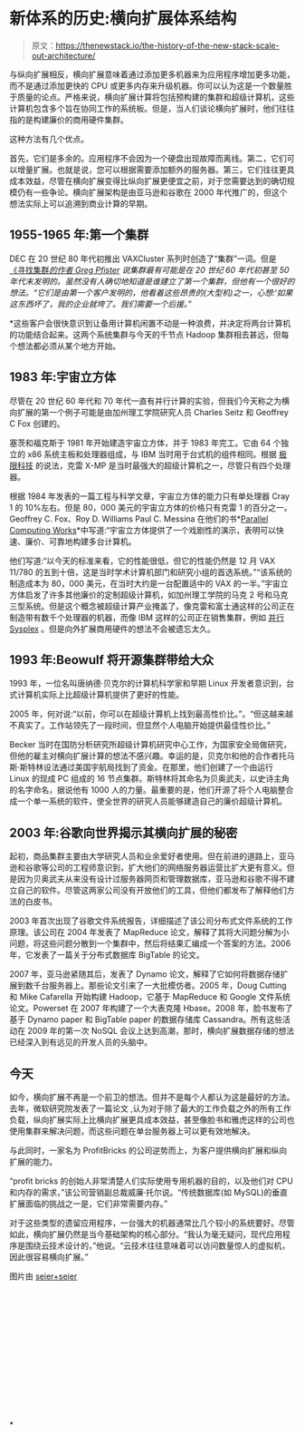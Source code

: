 # 新体系的历史:横向扩展体系结构

> 原文：<https://thenewstack.io/the-history-of-the-new-stack-scale-out-architecture/>

与纵向扩展相反，横向扩展意味着通过添加更多机器来为应用程序增加更多功能，而不是通过添加更快的 CPU 或更多内存来升级机器。你可以认为这是一个数量胜于质量的论点。严格来说，横向扩展计算将包括预构建的集群和超级计算机，这些计算机包含多个旨在协同工作的系统板。但是，当人们谈论横向扩展时，他们往往指的是构建廉价的商用硬件集群。

这种方法有几个优点。

首先，它们是多余的。应用程序不会因为一个硬盘出现故障而离线。第二，它们可以增量扩展。也就是说，您可以根据需要添加额外的服务器。第三，它们往往更具成本效益，尽管在横向扩展变得比纵向扩展更便宜之前，对于您需要达到的确切规模仍有一些争论。横向扩展架构是由亚马逊和谷歌在 2000 年代推广的，但这个想法实际上可以追溯到商业计算的早期。

## 1955-1965 年:第一个集群

DEC 在 20 世纪 80 年代初推出 VAXCluster 系列时创造了“集群”一词。但是 [《寻找集群*的作者 Greg Pfister*](https://perilsofparallel.blogspot.com/) *说集群最有可能是在 20 世纪 60 年代初甚至 50 年代末发明的。虽然没有人确切地知道是谁建立了第一个集群，但他有一个很好的想法。“它们是由第一个客户发明的，他看着这些昂贵的(大型机)之一，心想:‘如果这东西坏了，我的企业就垮了。我们需要一个后援。”*

 *这些客户会很快意识到让备用计算机闲置不动是一种浪费，并决定将两台计算机的功能结合起来。这两个系统集群与今天的千节点 Hadoop 集群相去甚远，但每个想法都必须从某个地方开始。

## 1983 年:宇宙立方体

尽管在 20 世纪 60 年代和 70 年代一直有并行计算的实验，但我们今天称之为横向扩展的第一个例子可能是由加州理工学院研究人员 Charles Seitz 和 Geoffrey C Fox 创建的。

塞茨和福克斯于 1981 年开始建造宇宙立方体，并于 1983 年完工。它由 64 个独立的 x86 系统主板和处理器组成，与 IBM 当时用于台式机的组件相同。根据 [极限科技](http://www.extremetech.com/extreme/125271-the-history-of-supercomputers/3) 的说法，克雷 X-MP 是当时最强大的超级计算机之一，尽管只有四个处理器。

根据 1984 年发表的一篇工程与科学文章，宇宙立方体的能力只有单处理器 Cray 1 的 10%左右。但是 80，000 美元的宇宙立方体的价格只有克雷 1 的百分之一。Geoffrey C. Fox、Roy D. Williams Paul C. Messina 在他们的书*[Parallel Computing Works](http://www.netlib.org/utk/lsi/pcwLSI/text/node13.html)*中写道:“宇宙立方体提供了一个戏剧性的演示，表明可以快速、廉价、可靠地构建多台计算机。

他们写道:“以今天的标准来看，它的性能很低，但它的性能仍然是 12 月 VAX 11/780 的五到十倍，这是当时学术计算机部门和研究小组的首选系统。”“该系统的制造成本为 80，000 美元，在当时大约是一台配置适中的 VAX 的一半。”宇宙立方体启发了许多其他廉价的定制超级计算机，如加州理工学院的马克 2 号和马克三型系统。但是这个概念被超级计算产业掩盖了。像克雷和富士通这样的公司正在制造带有数千个处理器的机器，而像 IBM 这样的公司正在销售集群，例如 [并行 Sysplex](https://en.wikipedia.org/wiki/IBM_Parallel_Sysplex) 。但是向外扩展商用硬件的想法不会被遗忘太久。

## 1993 年:Beowulf 将开源集群带给大众

1993 年，一位名叫唐纳德·贝克尔的计算机科学家和早期 Linux 开发者意识到，台式计算机实际上比超级计算机提供了更好的性能。

2005 年，何对说:“以前，你可以在超级计算机上找到最高性价比。”。“但这越来越不真实了。工作站领先了一段时间，但显然个人电脑开始提供最佳性价比。”

Becker 当时在国防分析研究所超级计算机研究中心工作，为国家安全局做研究，但他的雇主对横向扩展计算的想法不感兴趣。幸运的是，贝克尔和他的合作者托马斯·斯特林设法通过美国宇航局找到了资金。在那里，他们创建了一个由运行 Linux 的现成 PC 组成的 16 节点集群。斯特林将其命名为贝奥武夫，以史诗主角的名字命名，据说他有 1000 人的力量。最重要的是，他们开源了将个人电脑整合成一个单一系统的软件，使全世界的研究人员能够建造自己的廉价超级计算机。

## 2003 年:谷歌向世界揭示其横向扩展的秘密

起初，商品集群主要由大学研究人员和业余爱好者使用。但在前进的道路上，亚马逊和谷歌等公司的工程师意识到，扩大他们的网络服务器运营比扩大更有意义。但是因为贝奥武夫从来没有设计过服务器网页和管理数据库，亚马逊和谷歌不得不建立自己的软件。尽管这两家公司没有开放他们的工具，但他们都发布了解释他们方法的白皮书。

2003 年首次出现了谷歌文件系统报告，详细描述了该公司分布式文件系统的工作原理。该公司在 2004 年发表了 MapReduce 论文，解释了其将大问题分解为小问题，将这些问题分散到一个集群中，然后将结果汇编成一个答案的方法。2006 年，它发表了一篇关于分布式数据库 BigTable 的论文。

2007 年，亚马逊紧随其后，发表了 Dynamo 论文，解释了它如何将数据存储扩展到数千台服务器上。那些论文引来了一大批模仿者。2005 年，Doug Cutting 和 Mike Cafarella 开始构建 Hadoop，它基于 MapReduce 和 Google 文件系统论文。Powerset 在 2007 年构建了一个大表克隆 Hbase。2008 年，脸书发布了基于 Dynamo paper 和 BigTable paper 的数据存储库 Cassandra。所有这些活动在 2009 年的第一次 NoSQL 会议上达到高潮，那时，横向扩展数据存储的想法已经深入到有远见的开发人员的头脑中。

## 今天

如今，横向扩展不再是一个前卫的想法。但并不是每个人都认为这是最好的方法。去年，微软研究院发表了一篇论文 ,认为对于除了最大的工作负载之外的所有工作负载，纵向扩展实际上比横向扩展更具成本效益，甚至像脸书和雅虎这样的公司也使用集群来解决问题，而这些问题在单台服务器上可以更有效地解决。

与此同时，一家名为 ProfitBricks 的公司逆势而上，为客户提供横向扩展和纵向扩展的能力。

“profit bricks 的创始人非常清楚人们实际使用专用机器的目的，以及他们对 CPU 和内存的需求，”该公司营销副总裁威廉·托尔说。“传统数据库(如 MySQL)的垂直扩展面临的挑战之一是，它们非常需要内存。”

对于这些类型的遗留应用程序，一台强大的机器通常比几个较小的系统要好。尽管如此，横向扩展仍然是当今基础架构的核心部分。“我认为毫无疑问，现代应用程序是围绕云技术设计的，”他说。“云技术往往意味着可以访问数量惊人的虚拟机，因此很容易横向扩展。”

图片由 [seier+seier](https://www.flickr.com/photos/seier/1786608880/in/photolist-5ue8x1-8hBPQk-3rX8A-6UH11C-97keFD-eMJ2AL-5ZYbEV-dYUSmJ-dGhbJw-6UCW3V-LvMef-LvMeo-dZzYUK-2Pazi-6xgtBZ-9Apr2n-eguHX8-7rLSoY-6GbC72-e7PoC7-8ub9gv-e7KouK-ekeJ6Q-9ZszPZ-3HSQzo-9zgPB2-9wiiM2-8v2sRb-64JYjn-87SWgL-nkPvkU-5F4egU-dKhuCz-9aFzMk-2iiar-9Ztbz8-BGJ7d-8aJpCv-9THVMd-dGhbrU-4sPzPy-dTY8g6-9PiTMf-9ZttZX-hxFQPC-f92S4x-bnWFb2-q556B-dU4L11-LvMeE)

<svg xmlns:xlink="http://www.w3.org/1999/xlink" viewBox="0 0 68 31" version="1.1"><title>Group</title> <desc>Created with Sketch.</desc></svg>*
